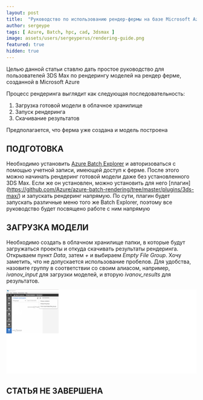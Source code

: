 ```yaml
---
layout: post
title:  "Руководство по использованию рендер-фермы на базе Microsoft Azure"
author: sergeype
tags: [ Azure, Batch, hpc, cad, 3dsmax ]
image: assets/users/sergeyperus/rendering-guide.png
featured: true
hidden: true
---
```


Целью данной статьи ставлю дать простое руководство для пользователей 3DS Max по рендерингу моделей на рендер ферме, созданной в Microsoft Azure

Процесс рендеринга выглядит как следующая последовательность:

1) Загрузка готовой модели в облачное хранилище  
2) Запуск рендеринга  
3) Скачивание результатов

Предполагается, что ферма уже создана и модель построена

## ПОДГОТОВКА

Необходимо установить [Azure Batch Explorer](https://azure.github.io/BatchExplorer/) и авторизоваться с помощью учетной записи, имеющей доступ к ферме. 
После этого можно начинать рендеринг готовой модели даже без установленного 3DS Max. Если же он установлен, можно установить для него [плагин] (https://github.com/Azure/azure-batch-rendering/tree/master/plugins/3ds-max/) и запускать рендеринг напрямую. По сути, плагин будет запускать различные меню того же Batch Explorer, поэтому все руководство будет посвящено работе с ним напрямую

## ЗАГРУЗКА МОДЕЛИ

Необходимо создать в облачном хранилище папки, в которые будут загружаться проекты и откуда скачивать результаты рендеринга. 
Открываем пункт *Data*, затем *+* и выбираем *Empty File Group*. Хочу заметить, что не допускается использование пробелов. Для удобства, назовите группу в соответствии со своим алиасом, например, *ivanov_input* для загрузки моделей, и вторую *ivanov_results* для результатов. 

![Image](/assets/users/sergeyperus/new-filegroup.png)



## СТАТЬЯ НЕ ЗАВЕРШЕНА